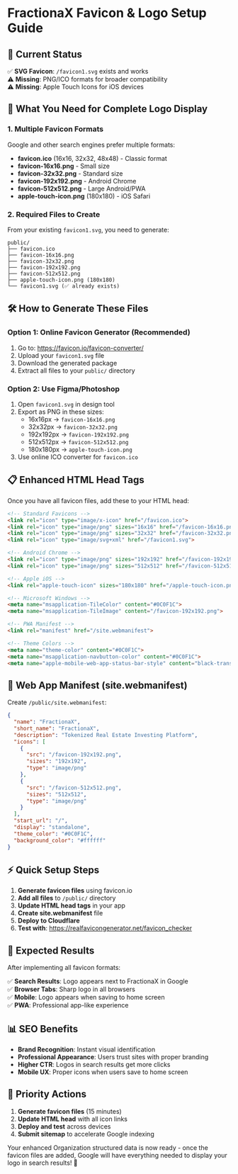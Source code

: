 # FractionaX Favicon & Logo Setup Guide

## 🎯 Current Status
✅ **SVG Favicon**: `/favicon1.svg` exists and works  
⚠️ **Missing**: PNG/ICO formats for broader compatibility  
⚠️ **Missing**: Apple Touch Icons for iOS devices

## 📱 **What You Need for Complete Logo Display**

### 1. **Multiple Favicon Formats**
Google and other search engines prefer multiple formats:

- **favicon.ico** (16x16, 32x32, 48x48) - Classic format
- **favicon-16x16.png** - Small size
- **favicon-32x32.png** - Standard size  
- **favicon-192x192.png** - Android Chrome
- **favicon-512x512.png** - Large Android/PWA
- **apple-touch-icon.png** (180x180) - iOS Safari

### 2. **Required Files to Create**

From your existing `favicon1.svg`, you need to generate:

```
public/
├── favicon.ico
├── favicon-16x16.png  
├── favicon-32x32.png
├── favicon-192x192.png
├── favicon-512x512.png
├── apple-touch-icon.png (180x180)
└── favicon1.svg (✅ already exists)
```

## 🛠️ **How to Generate These Files**

### Option 1: Online Favicon Generator (Recommended)
1. Go to: https://favicon.io/favicon-converter/
2. Upload your `favicon1.svg` file
3. Download the generated package
4. Extract all files to your `public/` directory

### Option 2: Use Figma/Photoshop
1. Open `favicon1.svg` in design tool
2. Export as PNG in these sizes:
   - 16x16px → `favicon-16x16.png`
   - 32x32px → `favicon-32x32.png`
   - 192x192px → `favicon-192x192.png`
   - 512x512px → `favicon-512x512.png`
   - 180x180px → `apple-touch-icon.png`
3. Use online ICO converter for `favicon.ico`

## 📋 **Enhanced HTML Head Tags**

Once you have all favicon files, add these to your HTML head:

```html
<!-- Standard Favicons -->
<link rel="icon" type="image/x-icon" href="/favicon.ico">
<link rel="icon" type="image/png" sizes="16x16" href="/favicon-16x16.png">
<link rel="icon" type="image/png" sizes="32x32" href="/favicon-32x32.png">
<link rel="icon" type="image/svg+xml" href="/favicon1.svg">

<!-- Android Chrome -->
<link rel="icon" type="image/png" sizes="192x192" href="/favicon-192x192.png">
<link rel="icon" type="image/png" sizes="512x512" href="/favicon-512x512.png">

<!-- Apple iOS -->
<link rel="apple-touch-icon" sizes="180x180" href="/apple-touch-icon.png">

<!-- Microsoft Windows -->
<meta name="msapplication-TileColor" content="#0C0F1C">
<meta name="msapplication-TileImage" content="/favicon-192x192.png">

<!-- PWA Manifest -->
<link rel="manifest" href="/site.webmanifest">

<!-- Theme Colors -->
<meta name="theme-color" content="#0C0F1C">
<meta name="msapplication-navbutton-color" content="#0C0F1C">
<meta name="apple-mobile-web-app-status-bar-style" content="black-translucent">
```

## 🔧 **Web App Manifest (site.webmanifest)**

Create `/public/site.webmanifest`:

```json
{
  "name": "FractionaX",
  "short_name": "FractionaX", 
  "description": "Tokenized Real Estate Investing Platform",
  "icons": [
    {
      "src": "/favicon-192x192.png",
      "sizes": "192x192",
      "type": "image/png"
    },
    {
      "src": "/favicon-512x512.png", 
      "sizes": "512x512",
      "type": "image/png"
    }
  ],
  "start_url": "/",
  "display": "standalone",
  "theme_color": "#0C0F1C",
  "background_color": "#ffffff"
}
```

## ⚡ **Quick Setup Steps**

1. **Generate favicon files** using favicon.io
2. **Add all files** to `/public/` directory
3. **Update HTML head tags** in your app
4. **Create site.webmanifest** file
5. **Deploy to Cloudflare**
6. **Test with**: https://realfavicongenerator.net/favicon_checker

## 🎯 **Expected Results**

After implementing all favicon formats:

✅ **Search Results**: Logo appears next to FractionaX in Google  
✅ **Browser Tabs**: Sharp logo in all browsers  
✅ **Mobile**: Logo appears when saving to home screen  
✅ **PWA**: Professional app-like experience  

## 📊 **SEO Benefits**

- **Brand Recognition**: Instant visual identification
- **Professional Appearance**: Users trust sites with proper branding
- **Higher CTR**: Logos in search results get more clicks
- **Mobile UX**: Proper icons when users save to home screen

## 🚀 **Priority Actions**

1. **Generate favicon files** (15 minutes)
2. **Update HTML head** with all icon links
3. **Deploy and test** across devices
4. **Submit sitemap** to accelerate Google indexing

Your enhanced Organization structured data is now ready - once the favicon files are added, Google will have everything needed to display your logo in search results! 🎉
